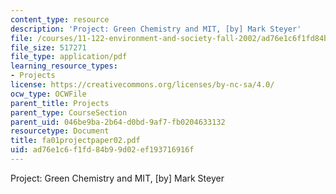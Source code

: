 ```yaml
---
content_type: resource
description: 'Project: Green Chemistry and MIT, [by] Mark Steyer'
file: /courses/11-122-environment-and-society-fall-2002/ad76e1c6f1fd84b99d02ef193716916f_fa01projectpaper02.pdf
file_size: 517271
file_type: application/pdf
learning_resource_types:
- Projects
license: https://creativecommons.org/licenses/by-nc-sa/4.0/
ocw_type: OCWFile
parent_title: Projects
parent_type: CourseSection
parent_uid: 046be9ba-2b64-d0bd-9af7-fb0204633132
resourcetype: Document
title: fa01projectpaper02.pdf
uid: ad76e1c6-f1fd-84b9-9d02-ef193716916f
---
```

Project: Green Chemistry and MIT, [by] Mark Steyer